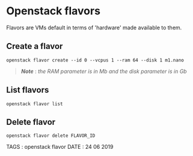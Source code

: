 # Openstack flavors

Flavors are VMs default in terms of 'hardware' made available to them. 

## Create a flavor

```
openstack flavor create --id 0 --vcpus 1 --ram 64 --disk 1 m1.nano
```

> ***Note*** : *the RAM parameter is in Mb and the disk parameter is in Gb*
## List flavors

```
openstack flavor list
```

## Delete flavor

```
openstack flavor delete FLAVOR_ID
```


TAGS : openstack flavor
DATE : 24 06 2019
